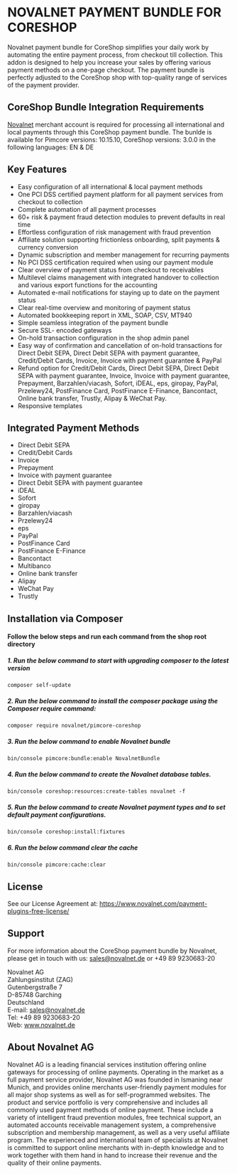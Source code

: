 # NOVALNET PAYMENT BUNDLE FOR CORESHOP
Novalnet payment bundle for CoreShop simplifies your daily work by automating the entire payment process, from checkout till collection. This addon is designed to help you increase your sales by offering various payment methods on a one-page checkout. The payment bundle is perfectly adjusted to the CoreShop shop with top-quality range of services of the payment provider.

## CoreShop Bundle Integration Requirements
<a href="https://www.novalnet.de/">Novalnet</a> merchant account is required for processing all international and local payments through this CoreShop payment bundle. The bunlde is available for Pimcore versions: 10.15.10, CoreShop versions: 3.0.0 in the following languages: EN & DE

## Key Features

* Easy configuration of all international & local payment methods
* One PCI DSS certified payment platform for all payment services from checkout to collection
* Complete automation of all payment processes
* 60+ risk & payment fraud detection modules to prevent defaults in real time
* Effortless configuration of risk management with fraud prevention
* Affiliate solution supporting frictionless onboarding, split payments & currency conversion
* Dynamic subscription and member management for recurring payments
* No PCI DSS certification required when using our payment module
* Clear overview of payment status from checkout to receivables
* Multilevel claims management with integrated handover to collection and various export functions for the accounting
* Automated e-mail notifications for staying up to date on the payment status
* Clear real-time overview and monitoring of payment status
* Automated bookkeeping report in XML, SOAP, CSV, MT940
* Simple seamless integration of the payment bundle
* Secure SSL- encoded gateways
* On-hold transaction configuration in the shop admin panel
* Easy way of confirmation and cancellation of on-hold transactions for Direct Debit SEPA, Direct Debit SEPA with payment guarantee, Credit/Debit Cards, Invoice, Invoice with payment guarantee & PayPal
* Refund option for Credit/Debit Cards, Direct Debit SEPA, Direct Debit SEPA with payment guarantee, Invoice, Invoice with payment guarantee, Prepayment, Barzahlen/viacash, Sofort, iDEAL, eps, giropay, PayPal, Przelewy24, PostFinance Card, PostFinance E-Finance, Bancontact, Online bank transfer, Trustly, Alipay & WeChat Pay.
* Responsive templates

## Integrated Payment Methods

- Direct Debit SEPA
- Credit/Debit Cards
- Invoice
- Prepayment
- Invoice with payment guarantee
- Direct Debit SEPA with payment guarantee
- iDEAL
- Sofort
- giropay
- Barzahlen/viacash
- Przelewy24
- eps
- PayPal
- PostFinance Card
- PostFinance E-Finance
- Bancontact
- Multibanco
- Online bank transfer
- Alipay
- WeChat Pay
- Trustly

## Installation via Composer

#### Follow the below steps and run each command from the shop root directory
 ##### 1. Run the below command to start with upgrading composer to the latest version
 ```
 composer self-update
 ```
 ##### 2. Run the below command to install the composer package using the Composer require command:
 ```
 composer require novalnet/pimcore-coreshop
 ```
 ##### 3. Run the below command to enable Novalnet bundle
 ```
 bin/console pimcore:bundle:enable NovalnetBundle
 ```
 ##### 4. Run the below command to create the Novalnet database tables.
 ```
 bin/console coreshop:resources:create-tables novalnet -f
 ```
 ##### 5. Run the below command to create Novalnet payment types and to set default payment configurations.
 ```
 bin/console coreshop:install:fixtures
 ```
 ##### 6. Run the below command clear the cache
 ```
 bin/console pimcore:cache:clear
 ```
## License
See our License Agreement at: https://www.novalnet.com/payment-plugins-free-license/

## Support 
For more information about the CoreShop payment bundle by Novalnet, please get in touch with us: <a href="mailto:sales@novalnet.de"> sales@novalnet.de </a> or +49 89 9230683-20<br>

Novalnet AG<br>
Zahlungsinstitut (ZAG)<br>
Gutenbergstraße 7<br>
D-85748 Garching<br>
Deutschland<br>
E-mail: sales@novalnet.de<br>
Tel: +49 89 9230683-20<br>
Web: www.novalnet.de

## About Novalnet AG
Novalnet AG is a leading financial services institution offering online gateways for processing of online payments. Operating in the market as a full payment service provider, Novalnet AG was founded in Ismaning near Munich, and provides online merchants user-friendly payment modules for all major shop systems as well as for self-programmed websites. The product and service portfolio is very comprehensive and includes all commonly used payment methods of online payment. These include a variety of intelligent fraud prevention modules, free technical support, an automated accounts receivable management system, a comprehensive subscription and membership management, as well as a very useful affiliate program. The experienced and international team of specialists at Novalnet is committed to support online merchants with in-depth knowledge and to work together with them hand in hand to increase their revenue and the quality of their online payments.
